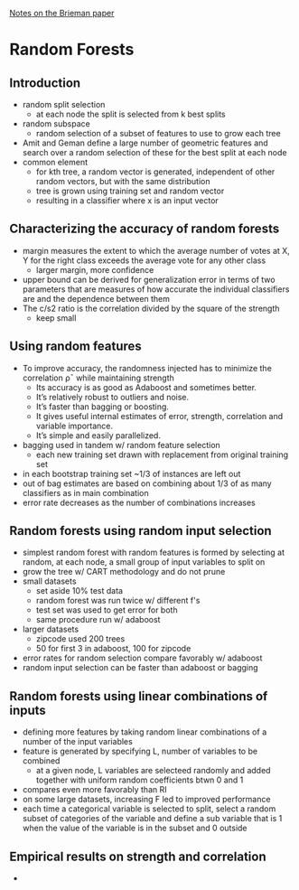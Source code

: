 [Notes on the Brieman paper](http://link.springer.com/content/pdf/10.1023/A:1010933404324.pdf)

# Random Forests
## Introduction
* random split selection
  * at each node the split is selected from k best splits
* random subspace
  * random selection of a subset of features to use to grow each tree
* Amit and Geman define a large number of geometric features and search over a random selection of these for the best split at each node
* common element
  * for kth tree, a random vector is generated, independent of other random vectors, but with the same distribution
  * tree is grown using training set and random vector
  * resulting in a classifier where x is an input vector   

## Characterizing the accuracy of random forests
* margin measures the extent to which the average number of votes at X, Y for the right class exceeds the average vote for any other class
  * larger margin, more confidence
* upper bound can be derived for generalization error in terms of two parameters that are measures of how accurate the individual classifiers are and the dependence between them
* The c/s2 ratio is the correlation divided by the square of the strength
  * keep small
 
## Using random features
* To improve accuracy, the randomness injected has to minimize the correlation ρ¯ while maintaining strength
  * Its accuracy is as good as Adaboost and sometimes better.
  * It’s relatively robust to outliers and noise.
  *  It’s faster than bagging or boosting.
  * It gives useful internal estimates of error, strength, correlation and variable importance.
  *  It’s simple and easily parallelized. 
* bagging used in tandem w/ random feature selection
  * each new training set drawn with replacement from original training set
* in each bootstrap training set ~1/3 of instances are left out
* out of bag estimates are based on combining about 1/3 of as many classifiers as in main combination
* error rate decreases as the number of combinations increases

## Random forests using random input selection
* simplest random forest with random features is formed by selecting at random, at each node, a small group of input variables to split on
* grow the tree w/ CART methodology and do not prune
* small datasets
  * set aside 10% test data
  * random forest was run twice w/ different f's
  * test set was used to get error for both
  * same procedure run w/ adaboost
* larger datasets
  * zipcode used 200 trees
  * 50 for first 3 in adaboost, 100 for zipcode
* error rates for random selection compare favorably w/ adaboost
* random input selection can be faster than adaboost or bagging

## Random forests using linear combinations of inputs
* defining more features by taking random linear combinations of a number of the input variables
* feature is generated by specifying L, number of variables to be combined
  * at a given node, L variables are selecteed randomly and added together with uniform random coefficients btwn 0 and 1
* compares even more favorably than RI
* on some large datasets, increasing F led to improved performance
* each time a categorical variable is selected to split, select a random subset of categories of the variable and define a sub variable that is 1 when the value of the variable is in the subset and 0 outside

## Empirical results on strength and correlation
* 
